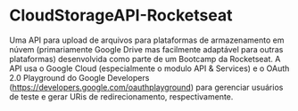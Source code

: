 # CloudStorageAPI-Rocketseat
 
Uma API para upload de arquivos para plataformas de armazenamento em núvem (primariamente Google Drive mas facilmente adaptável para outras plataformas) desenvolvida como parte de um Bootcamp da Rocketseat. A API usa o Google Cloud (especialmente o modulo API & Services) e o OAuth 2.0 Playground do Google Developers (https://developers.google.com/oauthplayground) para gerenciar usuários de teste e gerar URis de redirecionamento, respectivamente.
